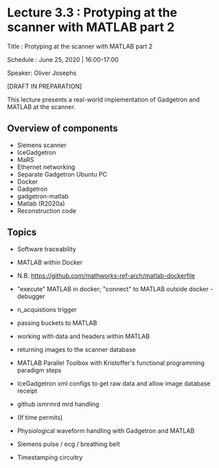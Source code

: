 # Lecture 3.3 : Protyping at the scanner with MATLAB part 2

Title : Protyping at the scanner with MATLAB part 2

Schedule : June 25, 2020 | 16:00-17:00 

Speaker: Oliver Josephs

[DRAFT IN PREPARATION]

This lecture presents a real-world implementation of Gadgetron and MATLAB at the scanner.

## Overview of components

- Siemens scanner
- IceGadgetron
- MaRS
- Ethernet networking
- Separate Gadgetron Ubuntu PC
- Docker
- Gadgetron
- gadgetron-matlab
- Matlab (R2020a)
- Reconstruction code

## Topics

- Software traceability
- MATLAB within Docker
- N.B. https://github.com/mathworks-ref-arch/matlab-dockerfile
- "execute" MATLAB in docker; "connect" to MATLAB outside docker - debugger
- n_acquistions trigger
- passing buckets to MATLAB
- working with data and headers within MATLAB
- returning images to the scanner database
- MATLAB Parallel Toolbox with Kristoffer's functional programming paradigm steps
- IceGadgetron xml configs to get raw data and allow image database receipt
- github ismrmrd mrd handling

- (If time permits)
- Physiological waveform handling with Gadgetron and MATLAB
- Siemens pulse / ecg / breathing belt
- Timestamping circuitry
